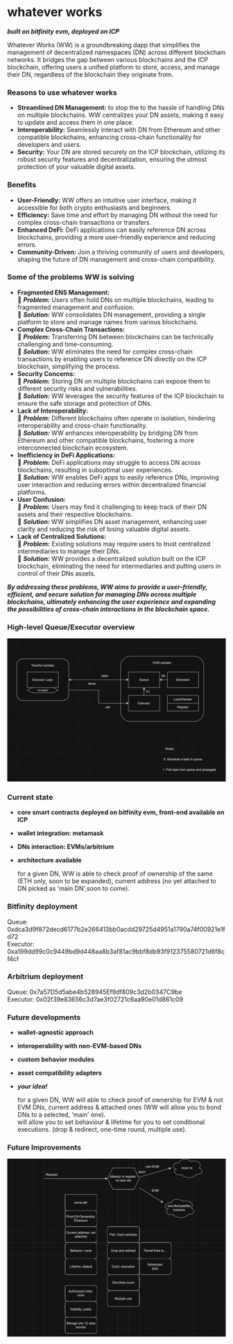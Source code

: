 # whatever works 
***built on bitfinity evm, deployed on ICP***

Whatever Works (WW) is a groundbreaking dapp that simplifies the management of decentralized namespaces (DN) across different blockchain networks. It bridges the gap between various blockchains and the ICP blockchain, offering users a unified platform to store, access, and manage their DN, regardless of the blockchain they originate from.

### Reasons to use whatever works

- **Streamlined DN Management:** to stop the to the hassle of handling DNs on multiple blockchains. WW centralizes your DN assets, making it easy to update and access them in one place.
- **Interoperability:** Seamlessly interact with DN from Ethereum and other compatible blockchains, enhancing cross-chain functionality for developers and users.
- **Security:** Your DN are stored securely on the ICP blockchain, utilizing its robust security features and decentralization, ensuring the utmost protection of your valuable digital assets.


### Benefits

- **User-Friendly:** WW offers an intuitive user interface, making it accessible for both crypto enthusiasts and beginners.
- **Efficiency:** Save time and effort by managing DN without the need for complex cross-chain transactions or transfers.
- **Enhanced DeFi:** DeFi applications can easily reference DN across blockchains, providing a more user-friendly experience and reducing errors.
- **Community-Driven:** Join a thriving community of users and developers, shaping the future of DN management and cross-chain compatibility.

### Some of the problems WW is solving 

- **Fragmented ENS Management:**
<br>:space_invader: ***Problem:*** Users often hold DNs on multiple blockchains, leading to fragmented management and confusion.
<br>:crystal_ball: ***Solution:*** WW consolidates DN management, providing a single platform to store and manage names from various blockchains.
- **Complex Cross-Chain Transactions:**
<br>:space_invader: ***Problem:*** Transferring DN between blockchains can be technically challenging and time-consuming.
<br>:crystal_ball: ***Solution:*** WW eliminates the need for complex cross-chain transactions by enabling users to reference DN directly on the ICP blockchain, simplifying the process.
- **Security Concerns:**
<br>:space_invader: ***Problem:*** Storing DN on multiple blockchains can expose them to different security risks and vulnerabilities.
<br>:crystal_ball: ***Solution:*** WW leverages the security features of the ICP blockchain to ensure the safe storage and protection of DNs.
- **Lack of Interoperability:**
<br>:space_invader: ***Problem:*** Different blockchains often operate in isolation, hindering interoperability and cross-chain functionality.
<br>:crystal_ball: ***Solution:*** WW enhances interoperability by bridging DN from Ethereum and other compatible blockchains, fostering a more interconnected blockchain ecosystem.
- **Inefficiency in DeFi Applications:**
<br>:space_invader: ***Problem:*** DeFi applications may struggle to access DN across blockchains, resulting in suboptimal user experiences.
<br>:crystal_ball: ***Solution:*** WW enables DeFi apps to easily reference DNs, improving user interaction and reducing errors within decentralized financial platforms.
- **User Confusion:**
<br>:space_invader: ***Problem:*** Users may find it challenging to keep track of their DN assets and their respective blockchains.
<br>:crystal_ball: ***Solution:*** WW simplifies DN asset management, enhancing user clarity and reducing the risk of losing valuable digital assets.
- **Lack of Centralized Solutions:**
<br>:space_invader: ***Problem:*** Existing solutions may require users to trust centralized intermediaries to manage their DNs.
<br>:crystal_ball: ***Solution:*** WW provides a decentralized solution built on the ICP blockchain, eliminating the need for intermediaries and putting users in control of their DNs assets.

***By addressing these problems, WW aims to provide a user-friendly, efficient, and secure solution for managing DNs across multiple blockchains, ultimately enhancing the user experience and expanding the possibilities of cross-chain interactions in the blockchain space.***

### High-level Queue/Executor overview
![Drag Racing](highlevelarchitecture.jpg)

### Current state
- **core smart contracts deployed on bitfinity evm, front-end available on ICP** 
- **wallet integration: metamask**
- **DNs interaction: EVMs/arbitrium**
- **architecture available**

  for a given DN, WW is able to check proof of ownership of the same (ETH only, soon to be expanded), current address (no yet attached to DN picked as 'main DN',soon to come).

### Bitfinity deployment 
Queue: 0xdca3d9f872decd6177b2e266413bb0acdd29725d4951a1790a74f00921e1fd72
<br> Executor: 0xa199dd99c0c9449bd9d448aa8b3af81ac9bbf8db93f912375580721d6f8cf4cf 

### Arbitrium deployment 
Queue: 0x7a57D5d5abe4b528945Ef9df809c3d2b0347C9be
<br> Executor: 0x02f39e83656c3d7ae3f02721c6aa90e01d861c09

### Future developments
- **wallet-agnostic approach** 
- **interoperability with non-EVM-based DNs**
- **custom behavior modules**
- **asset compatibility adapters**
- ***your idea!***

  for a given DN, WW will able to check proof of ownership for EVM & not EVM DNs, current address & attached ones (WW will allow you to bond DNs to a selected, 'main' one). 
<br> will allow you to set behaviour & lifetime for you to set conditional executions. (drop & redirect, one-time round, multiple use).

### Future Improvements 
![Drag Racing](futureimpr.png)
